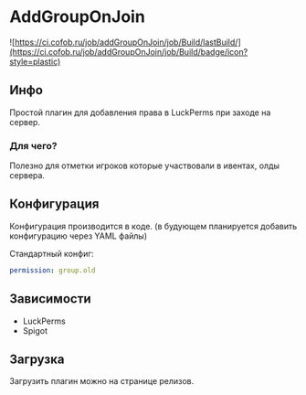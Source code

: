 # AddGroupOnJoin

![https://ci.cofob.ru/job/addGroupOnJoin/job/Build/lastBuild/](https://ci.cofob.ru/job/addGroupOnJoin/job/Build/badge/icon?style=plastic)

## Инфо

Простой плагин для добавления права в LuckPerms при заходе на сервер.

### Для чего?

Полезно для отметки игроков которые участвовали в ивентах, олды сервера.

## Конфигурация

Конфигурация производится в коде. (в будующем планируется добавить конфигурацию через YAML файлы)

Стандартный конфиг:
```yaml
permission: group.old
```

## Зависимости

 - LuckPerms
 - Spigot

## Загрузка

Загрузить плагин можно на странице релизов.
